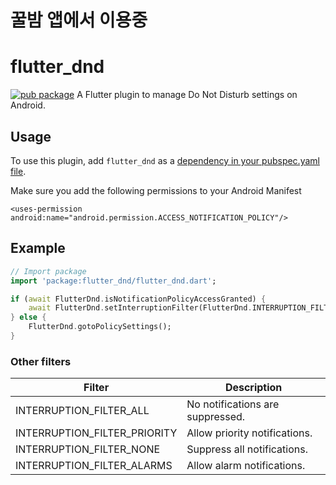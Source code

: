 # 꿀밤 앱에서 이용중

# flutter_dnd
[![pub package](https://img.shields.io/pub/v/flutter_dnd.svg)](https://pub.dartlang.org/packages/flutter_dnd)
A Flutter plugin to manage Do Not Disturb settings on Android.

## Usage
To use this plugin, add `flutter_dnd` as a [dependency in your pubspec.yaml file](https://flutter.io/platform-plugins/).

Make sure you add the following permissions to your Android Manifest
```
<uses-permission android:name="android.permission.ACCESS_NOTIFICATION_POLICY"/>
```

## Example
``` dart
// Import package
import 'package:flutter_dnd/flutter_dnd.dart';

if (await FlutterDnd.isNotificationPolicyAccessGranted) {
	await FlutterDnd.setInterruptionFilter(FlutterDnd.INTERRUPTION_FILTER_NONE); // Turn on DND - All notifications are suppressed.
} else {
	FlutterDnd.gotoPolicySettings();
}
```

### Other filters

| Filter  | Description  |
| ------------ | ------------ |
| INTERRUPTION_FILTER_ALL | No notifications are suppressed. |
| INTERRUPTION_FILTER_PRIORITY | Allow priority notifications. |
| INTERRUPTION_FILTER_NONE | Suppress all notifications. |
| INTERRUPTION_FILTER_ALARMS | Allow alarm notifications. |

